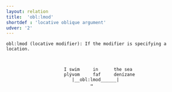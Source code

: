 ```yaml
---
layout: relation
title:  'obl:lmod'
shortdef : 'locative oblique argument'
udver: '2'
---
```


~~~ sdparse
obl:lmod (locative modifier): If the modifier is specifying a location.



                      I swim     in      the sea
                      plývom     faf     denízane
                         |__obl:lmod______|
                                →
~~~                                
